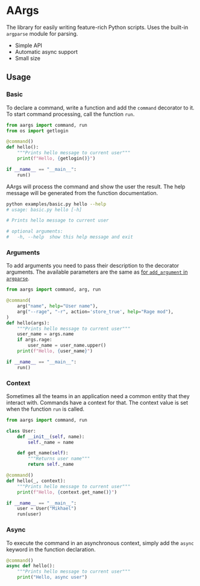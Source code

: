 # AArgs

The library for easily writing feature-rich Python scripts. Uses the built-in `argparse` module for parsing.

* Simple API
* Automatic async support
* Small size

## Usage

### Basic

To declare a command, write a function and add the `command` decorator to it. To start command processing, call the function `run`.

```py
from aargs import command, run
from os import getlogin

@command()
def hello():
    """Prints hello message to current user"""
    print(f"Hello, {getlogin()}")

if __name__ == "__main__":
    run()
```

AArgs will process the command and show the user the result. The help message will be generated from the function documentation.

```sh
python examples/basic.py hello --help
# usage: basic.py hello [-h]

# Prints hello message to current user

# optional arguments:
#   -h, --help  show this help message and exit
```

### Arguments

To add arguments you need to pass their description to the decorator arguments. The available parameters are the same as [for `add_argument` in `argparse`](https://docs.python.org/3/library/argparse.html#quick-links-for-add-argument).

```py
from aargs import command, arg, run

@command(
    arg("name", help="User name"),
    arg("--rage", "-r", action='store_true', help="Rage mod"),
)
def hello(args):
    """Prints hello message to current user"""
    user_name = args.name
    if args.rage:
        user_name = user_name.upper()
    print(f"Hello, {user_name}")

if __name__ == "__main__":
    run()
```

### Context

Sometimes all the teams in an application need a common entity that they interact with. Commands have a context for that. The context value is set when the function `run` is called.

```py
from aargs import command, run

class User:
    def __init__(self, name):
        self._name = name

    def get_name(self):
        """Returns user name"""
        return self._name

@command()
def hello(_, context):
    """Prints hello message to current user"""
    print(f"Hello, {context.get_name()}")

if __name__ == "__main__":
    user = User("Mikhael")
    run(user)
```

### Async

To execute the command in an asynchronous context, simply add the `async` keyword in the function declaration.

```py
@command()
async def hello():
    """Prints hello message to current user"""
    print("Hello, async user")
```